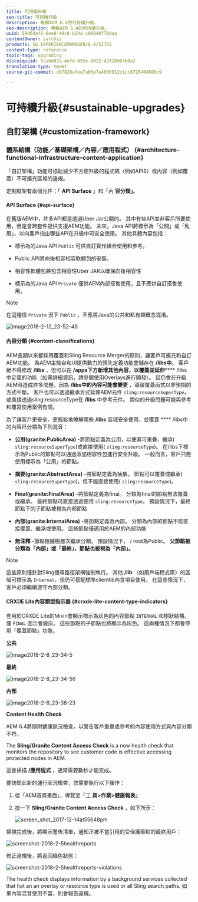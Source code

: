 ```yaml
---
title: 可持續升級
seo-title: 可持續升級
description: 瞭解AEM 6.4的可持續升級。
seo-description: 瞭解AEM 6.4的可持續升級。
uuid: 59d64af5-6ee0-40c8-b24a-c06848f70daa
contentOwner: sarchiz
products: SG_EXPERIENCEMANAGER/6.4/SITES
content-type: reference
topic-tags: upgrading
discoiquuid: 5ca8dd7a-4efd-493e-8022-d2f10903b0a2
translation-type: tm+mt
source-git-commit: d97828afee7a65e7a4036912c1cc8726404088c9

---
```



# 可持續升級{#sustainable-upgrades}

## 自訂架構 {#customization-framework}

### 體系結構（功能／基礎架構／內容／應用程式） {#architecture-functional-infrastructure-content-application}

「自訂架構」功能可協助減少不方便升級的程式碼（例如APIS）或內容（例如覆蓋）不可擴充區域的違規。

定制框架有兩個元件：「 **API Surface** 」和「內 **容分類」**。

#### API Surface {#api-surface}

在舊版AEM中，許多API都是透過Uber Jar公開的。 其中有些API並非客戶所要使用，但是會跨套件提供支援AEM功能。 未來，Java API將標示為「公開」或「私用」，以向客戶指出哪些API在升級中可安全使用。 其他具體內容包括：

* 標示為的Java API `Public` 可供自訂實作組合使用和參考。

* Public API將向後相容相容軟體包的安裝。
* 相容性軟體包將包含相容性Uber JAR以確保向後相容性
* 標示為的Java API `Private` 僅供AEM內部搭售使用，且不應供自訂搭售使用。

>[!NOTE]
>
>在這種情 `Private` 況下 `Public` ，不應將Java的公共和私有類概念混淆。

![image2018-2-12_23-52-48](assets/image2018-2-12_23-52-48.png)

#### 內容分類 {#content-classifications}

AEM長期以來都採用覆蓋和Sling Resource Merger的原則，讓客戶可擴充和自訂AEM功能。 為AEM主控台和UI提供動力的預先定義功能會儲存在 **/libs中**。 客戶絕不得修改 **/libs** ，但可以在 **/apps下方新增其他內容，以覆蓋並延伸****** /libs中定義的功能（如需詳細資訊，請參閱使用Overlays進行開發）。 這仍會在升級AEM時造成許多問題，因為 **/libs中的內容可能會變更** ，導致覆蓋函式以非預期的方式中斷。 客戶也可以透過繼承方式延伸AEM元件 `sling:resourceSuperType`，或直接透過sling:resourceType在 **/libs** 中參考元件。 類似的升級問題可能與參考和覆寫使用案例有關。

為了讓客戶更安全、更輕鬆地瞭解哪些 **/libs** 區域安全使用，並覆蓋 **** /libs中的內容已分類為下列混音：

* **公用(granite:PublicArea)** -將節點定義為公用，以便其可重疊、繼承( `sling:resourceSuperType`)或直接使用( `sling:resourceType`)。 在/libs下標示為Public的節點可以通過添加相容性包進行安全升級。 一般而言，客戶只應使用標示為「公用」的節點。

* **摘要(granite:AbstractArea)** -將節點定義為抽象。 節點可以覆蓋或繼承( `sling:resourceSupertype`)，但不能直接使用( `sling:resourceType`)。

* **Final(granite:FinalArea)** -將節點定義為final。 分類為final的節點無法覆蓋或繼承。 最終節點可直接透過使用 `sling:resourceType`。 預設情況下，最終節點下的子節點被視為內部節點

* **內部(granite:InternalArea)** -將節點定義為內部。 分類為內部的節點不能直接覆蓋、繼承或使用。 這些節點僅適用於AEM的內部功能

* **無注釋** -節點根據樹層次繼承分類。 預設情況下， / root為Public。 **父節點被分類為「內部」或「最終」，節點也被視為「內部」。**

>[!NOTE]
>
>這些原則僅針對Sling搜尋路徑架構強制執行。 其他 **/lib** （如用戶端程式庫）的區域可標示為 `Internal`，但仍可搭配標準clientlib內含項目使用。 在這些情況下，客戶必須繼續遵守內部分類。

#### CRXDE Lite內容類型指示器 {#crxde-lite-content-type-indicators}

套用於CRXDE Lite的Mixin會顯示標示為灰色的內容節點 `INTERNAL` 和樹狀結構。 僅 `FINAL` 圖示會變灰。 這些節點的子節點也將顯示為灰色。 這兩種情況下都會停用「覆蓋節點」功能。

**公共**

![image2018-2-8_23-34-5](assets/image2018-2-8_23-34-5.png)

**最終**

![image2018-2-8_23-34-56](assets/image2018-2-8_23-34-56.png)

**內部**

![image2018-2-8_23-38-23](assets/image2018-2-8_23-38-23.png)

**Content Health Check**

AEM 6.4將隨附健康狀況檢查，以警告客戶重疊或參考的內容使用方式與內容分類不符。

The **Sling/Granite Content Access Check** is a new health check that monitors the repository to see customer code is effective accessing protected nodes in AEM.

這會掃描 **/應用程式** ，通常需要數秒才能完成。

要訪問此新的運行狀況檢查，您需要執行以下操作：

1. 從「AEM首頁畫面」，導覽至「工 **具>作業>健康報表」**
1. 按一下 **Sling/Granite Content Access Check** ，如下所示：

   ![screen_shot_2017-12-14at55648pm](assets/screen_shot_2017-12-14at55648pm.png)

掃描完成後，將顯示警告清單，通知正被不當引用的受保護節點的最終用戶：

![screenshot-2018-2-5healthreports](assets/screenshot-2018-2-5healthreports.png)

修正違規後，將返回綠色狀態：

![screenshot-2018-2-5healthreports-violations](assets/screenshot-2018-2-5healthreports-violations.png)

The health check displays information by a background services collected that hat an an overlay or resource type is used or all Sling search paths. 如果內容混音使用不當，則會報告違規。
